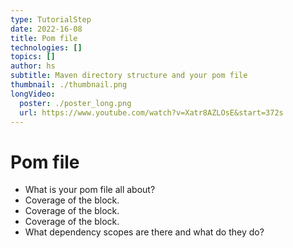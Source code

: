 ```yaml
---
type: TutorialStep
date: 2022-16-08
title: Pom file
technologies: []
topics: []
author: hs
subtitle: Maven directory structure and your pom file
thumbnail: ./thumbnail.png
longVideo:
  poster: ./poster_long.png
  url: https://www.youtube.com/watch?v=Xatr8AZLOsE&start=372s
---
```


# Pom file

* What is your pom file all about?
* Coverage of the <properties> block. 
* Coverage of the <build> block.
* Coverage of the <dependencies> block.
* What dependency scopes are there and what do they do?